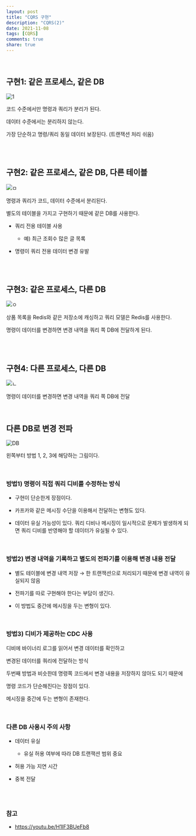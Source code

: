 ```yaml
---  
layout: post    
title: "CQRS 구현"     
description: "CQRS(2)"     
date: 2021-11-08  
tags: [CQRS]  
comments: true    
share: true
---    
```


<br />


## 구현1: 같은 프로세스, 같은 DB
![1](https://user-images.githubusercontent.com/33855307/140700610-bb3f0cee-eeb9-4cd4-b917-2bb4bbe7acda.jpeg)

코드 수준에서만 명령과 쿼리가 분리가 된다. 

데이터 수준에서는 분리하지 않는다. 

가장 단순하고 명령/쿼리 동일 데이터 보장된다. (트랜잭션 처리 쉬움)


<br />
<br />

## 구현2: 같은 프로세스, 같은 DB, 다른 테이블 

![ㅁ](https://user-images.githubusercontent.com/33855307/140701082-dbe99d4c-ab7f-4101-82b4-c0b34e585d53.jpeg)

명령과 쿼리가 코드, 데이터 수준에서 분리된다. 

별도의 테이블을 가지고 구현하기 때문에 같은 DB를 사용한다. 


* 쿼리 전용 테이블 사용 
    - 예) 최근 조회수 많은 글 목록 


* 명령이 쿼리 전용 데이터 변경 유발 

<br />
<br />

## 구현3:  같은 프로세스, 다른 DB 

![ㅇ](https://user-images.githubusercontent.com/33855307/140701344-a2e11a3c-5b16-4f1c-98b3-45e76b241166.jpeg)

상품 목록을 Redis와 같은 저장소에 캐싱하고 쿼리 모델은 Redis를 사용한다. 

명령이 데이터를 변경하면 변경 내역을 쿼리 쪽 DB에 전달하게 된다.  

<br />
<br />

## 구현4: 다른 프로세스, 다른 DB 

![ㄴ](https://user-images.githubusercontent.com/33855307/140701729-ca46aae0-fb53-4592-8e9a-17562530e526.jpeg)

명령이 데이터를 변경하면 변경 내역을 쿼리 쪽 DB에 전달



<br />


## 다른 DB로 변경 전파 

![DB](https://user-images.githubusercontent.com/33855307/140702279-11c61d81-205e-469a-af67-d3e86711c06a.jpeg)


왼쪽부터 방법 1, 2, 3에 해당하는 그림이다. 

<br />

### 방법1) 명령이 직접 쿼리 디비를 수정하는 방식 

* 구현이 단순한게 장점이다. 

* 카프카와 같은 메시징 수단을 이용해서 전달하는 변형도 있다. 

* 데이터 유실 가능성이 있다.
  쿼리 디비나 메시징이 일시적으로 문제가 발생하게 되면 쿼리 디비를 반영해야 할 데이터가 유실될 수 있다. 

<br />

### 방법2) 변경 내역을 기록하고 별도의 전파기를 이용해 변경 내용 전달 
* 별도 테이블에 변경 내역 저장 → 한 트랜잭션으로 처리되기 때문에 변경 내역이 유실되지 않음 

* 전파기를 따로 구현해야 한다는 부담이 생긴다. 

* 이 방법도 중간에 메시징을 두는 변형이 있다. 

<br />

### 방법3) 디비가 제공하는 CDC 사용 

디비에 바이너리 로그를 읽어서 변경 데이터를 확인하고 

변경된 데이터를 쿼리에 전달하는 방식 


두번째 방법과 비슷한데 명령쪽 코드에서 변경 내용을 저장하지 않아도 되기 때문에 

명령 코드가 단순해진다는 장점이 있다. 

메시징을 중간에 두는 변형이 존재한다. 

<br />

### 다른 DB 사용시 주의 사항 
* 데이터 유실 
  - 유실 허용 여부에 따라 DB 트랜잭션 범위 중요 

* 허용 가능 지연 시간 

* 중복 전달 


<br />
<br />


### 참고

* <https://youtu.be/H1IF3BUeFb8>

<br />
